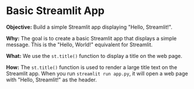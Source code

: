# Basic Streamlit App

**Objective:** Build a simple Streamlit app displaying "Hello, Streamlit!".

**Why:** The goal is to create a basic Streamlit app that displays a simple message. This is the "Hello, World!" equivalent for Streamlit.

**What:** We use the `st.title()` function to display a title on the web page.

**How:** The `st.title()` function is used to render a large title text on the Streamlit app. When you run `streamlit run app.py`, it will open a web page with "Hello, Streamlit!" as the header.

